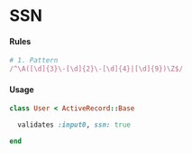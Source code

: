 # SSN

#### Rules

```ruby
# 1. Pattern
/^\A([\d]{3}\-[\d]{2}\-[\d]{4}|[\d]{9})\Z$/
```

#### Usage

```ruby
class User < ActiveRecord::Base

  validates :input0, ssn: true

end
```
